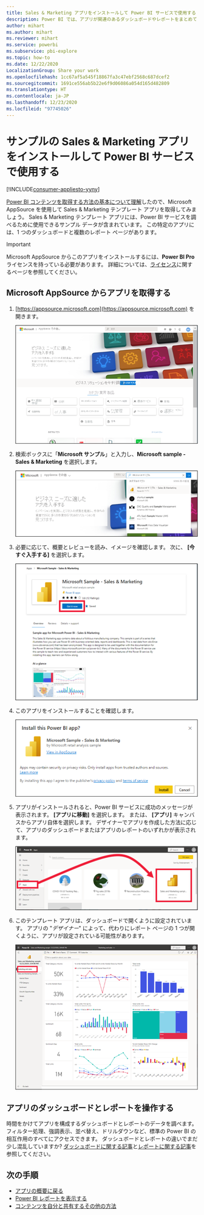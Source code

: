 ```yaml
---
title: Sales & Marketing アプリをインストールして Power BI サービスで使用する
description: Power BI では、アプリが関連のあるダッシュボードやレポートをまとめて 1 つの場所に表示します。 Power BI AppSource から Sales & Marketing アプリをインストールします。
author: mihart
ms.author: mihart
ms.reviewer: mihart
ms.service: powerbi
ms.subservice: pbi-explore
ms.topic: how-to
ms.date: 12/22/2020
LocalizationGroup: Share your work
ms.openlocfilehash: 1cc67af5a545f18867fa3c47ebf2568c687dcef2
ms.sourcegitcommit: 1691ce556ab5b22e6f9d06086a054d165d482809
ms.translationtype: HT
ms.contentlocale: ja-JP
ms.lasthandoff: 12/23/2020
ms.locfileid: "97745026"
---
```

# <a name="install-and-use-the-sample-sales-and-marketing-app-in-the-power-bi-service"></a>サンプルの Sales & Marketing アプリをインストールして Power BI サービスで使用する

[!INCLUDE[consumer-appliesto-yyny](../includes/consumer-appliesto-yyny.md)]

[Power BI コンテンツを取得する方法の基本について理解](end-user-app-view.md)したので、Microsoft AppSource を使用して Sales & Marketing テンプレート アプリを取得してみましょう。 Sales & Marketing テンプレート アプリには、Power BI サービスを調べるために使用できるサンプル データが含まれています。 この特定のアプリには、1 つのダッシュボードと複数のレポート ページがあります。 

> [!IMPORTANT]
> Microsoft AppSource からこのアプリをインストールするには、**Power BI Pro** ライセンスを持っている必要があります。  詳細については、[ライセンス](end-user-license.md)に関するページを参照してください。

## <a name="get-the-app-from-microsoft-appsource"></a>Microsoft AppSource からアプリを取得する

1. [https://appsource.microsoft.com](https://appsource.microsoft.com) を開きます。

   ![AppSource サイトを開く  ](./media/end-user-app-marketing/power-bi-appsource-start.png)

1. 検索ボックスに「**Microsoft サンプル**」と入力し、**Microsoft sample - Sales & Marketing** を選択します。 

    ![アプリの取得  ](./media/end-user-app-marketing/power-bi-appsource-search.png)

1. 必要に応じて、概要とレビューを読み、イメージを確認します。  次に、 **[今すぐ入手する]** を選択します。

   ![AppSource でのアプリのオファリング](./media/end-user-app-marketing/power-bi-app-offer.png)

1. このアプリをインストールすることを確認します。

   ![このアプリをインストールしますか?](./media/end-user-app-marketing/power-bi-install-confirm.png)

5. アプリがインストールされると、Power BI サービスに成功のメッセージが表示されます。 **[アプリに移動]** を選択します。 または、 **[アプリ]** キャンバスからアプリ自体を選択します。 デザイナーでアプリを作成した方法に応じて、アプリのダッシュボードまたはアプリのレポートのいずれかが表示されます。


    ![Power BI のアプリ](./media/end-user-app-marketing/power-bi-marketing.png)

7.  このテンプレート アプリは、ダッシュボードで開くように設定されています。 アプリの "*デザイナー*" によって、代わりにレポート ページの 1 つが開くように、アプリが設定されている可能性があります。  

    ![スクリーンショットは、アプリのダッシュボードを示しています。](./media/end-user-app-marketing/power-bi-dashboard.png)




## <a name="interact-with-the-dashboards-and-reports-in-the-app"></a>アプリのダッシュボードとレポートを操作する
時間をかけてアプリを構成するダッシュボードとレポートのデータを調べます。 フィルター処理、強調表示、並べ替え、ドリルダウンなど、標準の Power BI の相互作用のすべてにアクセスできます。  ダッシュボードとレポートの違いでまだ少し混乱していますか?  [ダッシュボードに関する記事](end-user-dashboards.md)と[レポートに関する記事](end-user-reports.md)を参照してください。  




## <a name="next-steps"></a>次の手順
* [アプリの概要に戻る](end-user-apps.md)    
* [Power BI レポートを表示する](end-user-report-open.md)    
* [コンテンツを自分と共有するその他の方法](end-user-shared-with-me.md)
